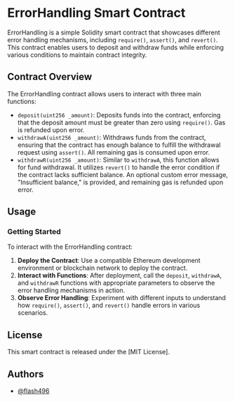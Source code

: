 # ErrorHandling Smart Contract

ErrorHandling is a simple Solidity smart contract that showcases different error handling mechanisms, including `require()`, `assert()`, and `revert()`. This contract enables users to deposit and withdraw funds while enforcing various conditions to maintain contract integrity.

## Contract Overview

The ErrorHandling contract allows users to interact with three main functions:

- `deposit(uint256 _amount)`: Deposits funds into the contract, enforcing that the deposit amount must be greater than zero using `require()`. Gas is refunded upon error.
- `withdrawA(uint256 _amount)`: Withdraws funds from the contract, ensuring that the contract has enough balance to fulfill the withdrawal request using `assert()`. All remaining gas is consumed upon error.
- `withdrawR(uint256 _amount)`: Similar to `withdrawA`, this function allows for fund withdrawal. It utilizes `revert()` to handle the error condition if the contract lacks sufficient balance. An optional custom error message, "Insufficient balance," is provided, and remaining gas is refunded upon error.

## Usage

### Getting Started

To interact with the ErrorHandling contract:

1. **Deploy the Contract**: Use a compatible Ethereum development environment or blockchain network to deploy the contract.
2. **Interact with Functions**: After deployment, call the `deposit`, `withdrawA`, and `withdrawR` functions with appropriate parameters to observe the error handling mechanisms in action.
3. **Observe Error Handling**: Experiment with different inputs to understand how `require()`, `assert()`, and `revert()` handle errors in various scenarios.

## License

This smart contract is released under the [MIT License].

## Authors

- [@flash496](https://www.github.com/flash496)
